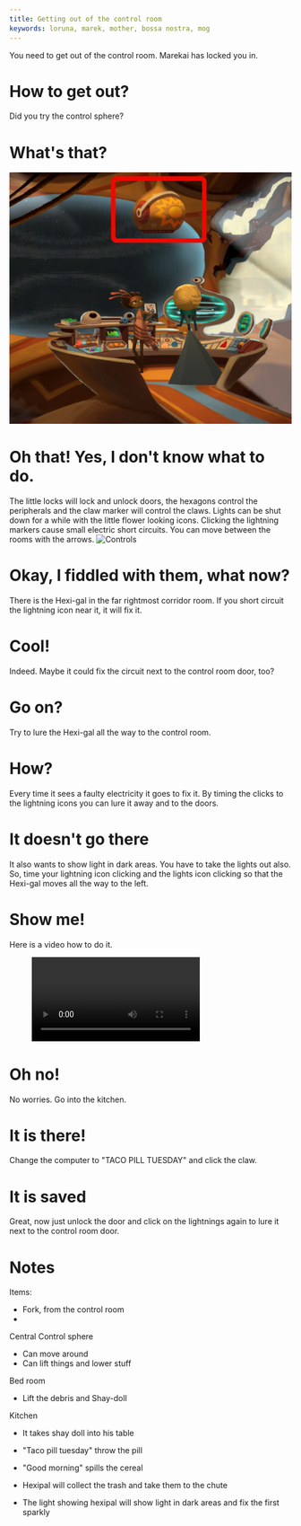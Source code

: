 ```yaml
---
title: Getting out of the control room
keywords: loruna, marek, mother, bossa nostra, mog
---
```


You need to get out of the control room. Marekai has locked you in.

# How to get out?
Did you try the control sphere?

# What's that?
![Control Sphere](controlsphere.png)

# Oh that! Yes, I don't know what to do.
The little locks will lock and unlock doors, the hexagons control the peripherals and the claw marker will control the claws.
Lights can be shut down for a while with the little flower looking icons.
Clicking the lightning markers cause small electric short circuits. You can move between the rooms with the arrows.
![Controls](controls.png)

# Okay, I fiddled with them, what now?
There is the Hexi-gal in the far rightmost corridor room. If you short circuit the lightning icon near it, it will fix it.

# Cool!
Indeed. Maybe it could fix the circuit next to the control room door, too?

# Go on?
Try to lure the Hexi-gal all the way to the control room.

# How?
Every time it sees a faulty electricity it goes to fix it. By timing the clicks to the lightning icons you can lure it away and to the doors.

# It doesn't go there
It also wants to show light in dark areas. You have to take the lights out also. So, time your lightning icon clicking and the lights icon clicking so that the Hexi-gal moves all the way to the left.

# Show me!
Here is a video how to do it.

<figure class="video_container">
	<video controls="true" allowfullscreen="true">
		<source src="hexigal_timing.webm" type="video/webm" />
	</video>
</figure>

# Oh no!
No worries. Go into the kitchen.

# It is there!
Change the computer to "TACO PILL TUESDAY" and click the claw.

# It is saved
Great, now just unlock the door and click on the lightnings again to lure it next to the control room door.

# Notes

Items:
 - Fork, from the control room
 - 

Central Control sphere

- Can move around
- Can lift things and lower stuff

Bed room
 - Lift the debris and Shay-doll

Kitchen
 - It takes shay doll into his table

 - "Taco pill tuesday" throw the pill
 - "Good morning" spills the cereal
  - Hexipal will collect the trash and take them to the chute


- The light showing hexipal will show light in dark areas and fix the first sparkly
